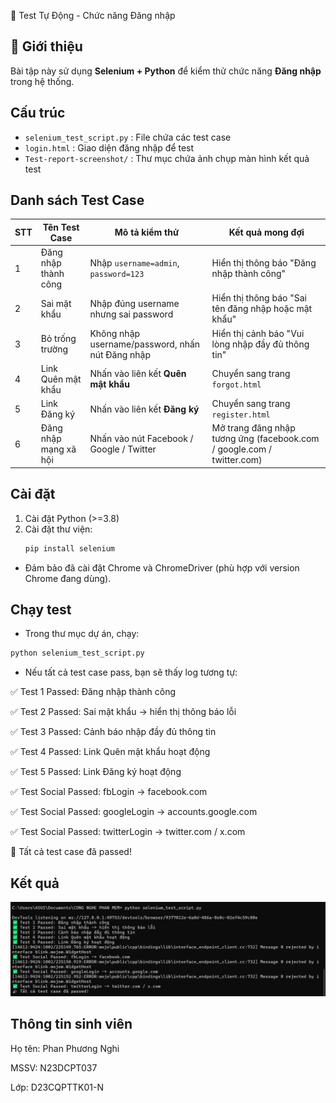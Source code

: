 📝 Test Tự Động - Chức năng Đăng nhập

## 📌 Giới thiệu
Bài tập này sử dụng **Selenium + Python** để kiểm thử chức năng **Đăng nhập** trong hệ thống.

## Cấu trúc
- `selenium_test_script.py` : File chứa các test case
- `login.html` : Giao diện đăng nhập để test
- `Test-report-screenshot/` : Thư mục chứa ảnh chụp màn hình kết quả test

## Danh sách Test Case
| STT | Tên Test Case              | Mô tả kiểm thử                                      | Kết quả mong đợi |
|-----|-----------------------------|------------------------------------------------------|------------------|
| 1   | Đăng nhập thành công        | Nhập `username=admin`, `password=123`                | Hiển thị thông báo "Đăng nhập thành công" |
| 2   | Sai mật khẩu                | Nhập đúng username nhưng sai password                | Hiển thị thông báo "Sai tên đăng nhập hoặc mật khẩu" |
| 3   | Bỏ trống trường             | Không nhập username/password, nhấn nút Đăng nhập     | Hiển thị cảnh báo "Vui lòng nhập đầy đủ thông tin" |
| 4   | Link Quên mật khẩu          | Nhấn vào liên kết **Quên mật khẩu**                  | Chuyển sang trang `forgot.html` |
| 5   | Link Đăng ký                | Nhấn vào liên kết **Đăng ký**                        | Chuyển sang trang `register.html` |
| 6   | Đăng nhập mạng xã hội       | Nhấn vào nút Facebook / Google / Twitter             | Mở trang đăng nhập tương ứng (facebook.com / google.com / twitter.com)|

## Cài đặt
1. Cài đặt Python (>=3.8)  
2. Cài đặt thư viện:
   ```bash
   pip install selenium

* Đảm bảo đã cài đặt Chrome và ChromeDriver (phù hợp với version Chrome đang dùng).

## Chạy test
* Trong thư mục dự án, chạy:

```bash
python selenium_test_script.py

```

* Nếu tất cả test case pass, bạn sẽ thấy log tương tự:

✅ Test 1 Passed: Đăng nhập thành công

✅ Test 2 Passed: Sai mật khẩu -> hiển thị thông báo lỗi

✅ Test 3 Passed: Cảnh báo nhập đầy đủ thông tin

✅ Test 4 Passed: Link Quên mật khẩu hoạt động

✅ Test 5 Passed: Link Đăng ký hoạt động

✅ Test Social Passed: fbLogin -> facebook.com

✅ Test Social Passed: googleLogin -> accounts.google.com

✅ Test Social Passed: twitterLogin -> twitter.com / x.com

🎉 Tất cả test case đã passed!

## Kết quả

![test](https://github.com/n23dcpt037-ppnghi/LAB03/blob/main/Test-report-screenshot/test_login.png?raw=true)

## Thông tin sinh viên
Họ tên: Phan Phương Nghi

MSSV: N23DCPT037

Lớp: D23CQPTTK01-N
